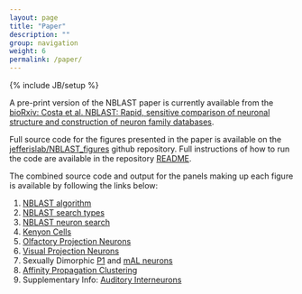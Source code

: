 ```yaml
---
layout: page
title: "Paper"
description: ""
group: navigation
weight: 6
permalink: /paper/
---
```

{% include JB/setup %}

A pre-print version of the NBLAST paper is currently available from the [bioRxiv: Costa et al. NBLAST: Rapid, sensitive comparison of neuronal structure and construction of neuron family databases](http://dx.doi.org/10.1101/006346).

Full source code for the figures presented in the paper is available on the [jefferislab/NBLAST_figures](https://github.com/jefferislab/NBLAST_figures/) github repository.
Full instructions of how to run the code are available in the repository [README](https://github.com/jefferislab/NBLAST_figures/blob/master/README.md).

The combined source code and output for the panels making up each figure is available by following the links below:

1. [NBLAST algorithm](../knitr/NBLAST_algorithm.html)
2. [NBLAST search types](../knitr/NBLAST_search.html)
3. [NBLAST neuron search ](../knitr/Neuron_search.html)
4. [Kenyon Cells](../knitr/KenyonCellAnalysis.html)
5. [Olfactory Projection Neurons](../knitr/Classic_clusters_PN.html)
6. [Visual Projection Neurons](../knitr/VPNNeuronClusters.html)
7. Sexually Dimorphic [P1](../knitr/P1Clustersv2.html) and [mAL neurons](../knitr/mAL.html)
8. [Affinity Propagation Clustering](../knitr/APClustering.html)
9. Supplementary Info: [Auditory Interneurons](../knitr/FullAudInterneuronAnalysis.html)
